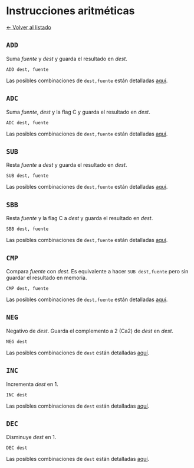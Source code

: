 # Instrucciones aritméticas

[&larr; Volver al listado](./listado)

## `ADD`

Suma _fuente_ y _dest_ y guarda el resultado en _dest_.

```vonsim
ADD dest, fuente
```

Las posibles combinaciones de `dest,fuente` están detalladas [aquí](../modos-de-direccionamiento#combinaciones-dest-fuente).

## `ADC`

Suma _fuente_, _dest_ y la flag C y guarda el resultado en _dest_.

```vonsim
ADC dest, fuente
```

Las posibles combinaciones de `dest,fuente` están detalladas [aquí](../modos-de-direccionamiento#combinaciones-dest-fuente).

## `SUB`

Resta _fuente_ a _dest_ y guarda el resultado en _dest_.

```vonsim
SUB dest, fuente
```

Las posibles combinaciones de `dest,fuente` están detalladas [aquí](../modos-de-direccionamiento#combinaciones-dest-fuente).

## `SBB`

Resta _fuente_ y la flag C a _dest_ y guarda el resultado en _dest_.

```vonsim
SBB dest, fuente
```

Las posibles combinaciones de `dest,fuente` están detalladas [aquí](../modos-de-direccionamiento#combinaciones-dest-fuente).

## `CMP`

Compara _fuente_ con _dest_. Es equivalente a hacer `SUB dest,fuente` pero sin guardar el resultado en memoria.

```vonsim
CMP dest, fuente
```

Las posibles combinaciones de `dest,fuente` están detalladas [aquí](../modos-de-direccionamiento#combinaciones-dest-fuente).

## `NEG`

Negativo de _dest_. Guarda el complemento a 2 (Ca2) de _dest_ en _dest_.

```vonsim
NEG dest
```

Las posibles combinaciones de `dest` están detalladas [aquí](../modos-de-direccionamiento#combinaciones-dest).

## `INC`

Incrementa _dest_ en 1.

```vonsim
INC dest
```

Las posibles combinaciones de `dest` están detalladas [aquí](../modos-de-direccionamiento#combinaciones-dest).

## `DEC`

Disminuye _dest_ en 1.

```vonsim
DEC dest
```

Las posibles combinaciones de `dest` están detalladas [aquí](../modos-de-direccionamiento#combinaciones-dest).
